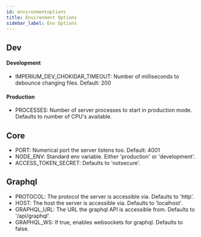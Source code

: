 ```yaml
---
id: environmentoptions
title: Environment Options
sidebar_label: Env Options
---
```


## Dev

#### Development
* IMPERIUM_DEV_CHOKIDAR_TIMEOUT: Number of milliseconds to debounce changing files. Default: 200

#### Production
* PROCESSES: Number of server processes to start in production mode. Defaults to number of CPU's available.

## Core
* PORT: Numerical port the server listens too. Default: 4001
* NODE_ENV: Standard env variable. Either 'production' or 'development'.
* ACCESS_TOKEN_SECRET: Defaults to 'notsecure'.

## Graphql
* PROTOCOL: The protocol the server is accessible via. Defaults to 'http'.
* HOST: The host the server is accessible via. Defaults to 'localhost'.
* GRAPHQL_URL: The URL the graphql API is accessible from. Defaults to '/api/graphql'.
* GRAPHQL_WS: If true, enables websockets for graphql. Defaults to false.
